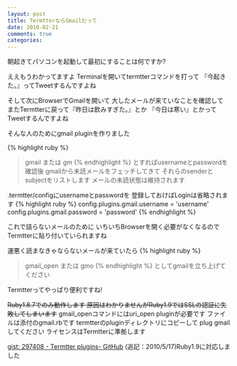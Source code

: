 ```yaml
---
layout: post
title: TermtterならGmailだって
date: 2010-02-21
comments: true
categories:
---
```



朝起きてパソコンを起動して最初にすることは何ですか?

ええもうわかってますよ
Terminalを開いてtermtterコマンドを打って
『今起きた。』ってTweetするんですよね

そして次にBrowserでGmailを開いて
大したメールが来ていなことを確認して
またTermtterに戻って『昨日は飲みすぎた。』とか
『今日は寒い』とかってTweetするんですよね

そんな人のためにgmail pluginを作りました

{% highlight ruby %}
> gmail または gm
{% endhighlight %}
とすればusernameとpasswordを確認後
gmailから未読メールをフェッチしてきて
それらのsenderとsubjectをリストします
メールの未読状態は維持されます

.termtter/configにusernameとpasswordを
登録しておけばLoginは省略されます
{% highlight ruby %}
 config.plugins.gmail.username = 'username'
 config.plugins.gmail.password = 'password'
{% endhighlight %}

これで詰らないメールのために
いちいちBrowserを開く必要がなくなるので
Termtterに貼り付いていられますね

運悪く読まなきゃならないメールが来ていたら
{% highlight ruby %}
> gmail_open または gmo
{% endhighlight %}
としてgmailを立ち上げてください

Termtterってやっぱり便利ですね!

<del datetime="2010-05-17T18:22:31+09:00">Ruby1.8.7でのみ動作します
原因はわかりませんがRuby1.9ではSSLの認証に失敗してしまいます</del>
gmail_openコマンドにはuri_open pluginが必要です
ファイルは添付のgmail.rbです
termtterのpluginディレクトリにコピーして
plug gmailしてください
ライセンスはTermtterに準拠します

[gist: 297408 - Termtter plugins- GitHub](http://gist.github.com/297408)
(追記：2010/5/17)Ruby1.9に対応しました